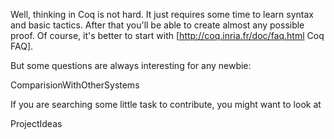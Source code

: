 Well, thinking in Coq is not hard. It just requires some time to learn syntax and basic tactics. After that you'll be able to create almost any possible proof. Of course, it's better to start with [http://coq.inria.fr/doc/faq.html Coq FAQ].

But some questions are always interesting for any newbie:

ComparisionWithOtherSystems

If you are searching some little task to contribute, you might want to look at

ProjectIdeas
